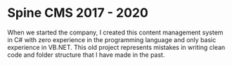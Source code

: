 # Spine CMS 2017 - 2020

When we started the company, I created this content management system in C# with zero experience in the programming language and only basic experience in VB.NET. 
This old project represents mistakes in writing clean code and folder structure that I have made in the past.
